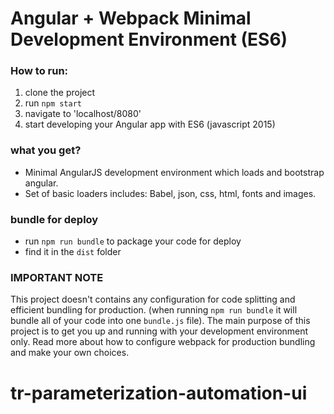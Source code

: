 # Angular + Webpack Minimal Development Environment (ES6)

### How to run:
1. clone the project
2. run `npm start`
4. navigate to 'localhost/8080'
5. start developing your Angular app with ES6 (javascript 2015)

### what you get?
- Minimal AngularJS development environment which
  loads and bootstrap angular.
- Set of basic loaders includes: Babel, json, css, html, fonts and images.  

### bundle for deploy
- run `npm run bundle` to package your code for deploy
- find it in the `dist` folder

### IMPORTANT NOTE
This project doesn't contains any configuration for code splitting and efficient bundling
for production. (when running `npm run bundle` it will bundle all of your code into one `bundle.js` file).
The main purpose of this project is to get you up and running with your development environment only.
Read more about how to configure webpack for production bundling and make your own choices.  
# tr-parameterization-automation-ui
